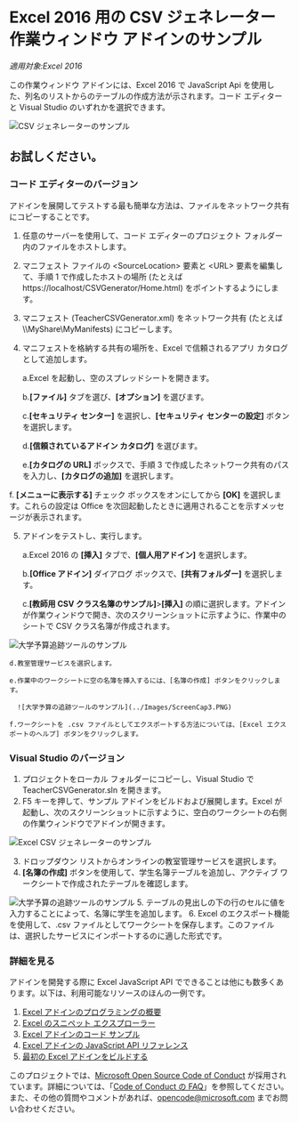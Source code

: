 ﻿# <a name="csv-generator-task-pane-add-in-sample-for-excel-2016"></a>Excel 2016 用の CSV ジェネレーター作業ウィンドウ アドインのサンプル

_適用対象:Excel 2016_

この作業ウィンドウ アドインには、Excel 2016 で JavaScript Api を使用した、列名のリストからのテーブルの作成方法が示されます。コード エディターと Visual Studio のいずれかを選択できます。

![CSV ジェネレーターのサンプル](../Images/ScreenCap1.PNG)

## <a name="try-it-out"></a>お試しください。
### <a name="code-editor-version"></a>コード エディターのバージョン

アドインを展開してテストする最も簡単な方法は、ファイルをネットワーク共有にコピーすることです。

1.  任意のサーバーを使用して、コード エディターのプロジェクト フォルダー内のファイルをホストします。
2.  マニフェスト ファイルの \<SourceLocation\> 要素と \<URL\> 要素を編集して、手順 1 で作成したホストの場所 (たとえば https://localhost/CSVGenerator/Home.html) をポイントするようにします。
3.  マニフェスト (TeacherCSVGenerator.xml) をネットワーク共有 (たとえば \\\MyShare\MyManifests) にコピーします。
4.  マニフェストを格納する共有の場所を、Excel で信頼されるアプリ カタログとして追加します。

    a.Excel を起動し、空のスプレッドシートを開きます。

    b.**[ファイル]** タブを選び、**[オプション]** を選びます。

    c.**[セキュリティ センター]** を選択し、**[セキュリティ センターの設定]** ボタンを選択します。

    d.**[信頼されているアドイン カタログ]** を選びます。

    e.**[カタログの URL]** ボックスで、手順 3 で作成したネットワーク共有のパスを入力し、**[カタログの追加]** を選択します。

   f. **[メニューに表示する]** チェック ボックスをオンにしてから **[OK]** を選択します。これらの設定は Office を次回起動したときに適用されることを示すメッセージが表示されます。

5.  アドインをテストし、実行します。

    a.Excel 2016 の **[挿入]** タブで、**[個人用アドイン]** を選択します。

    b.**[Office アドイン]** ダイアログ ボックスで、**[共有フォルダー]** を選択します。

    c.**[教師用 CSV クラス名簿のサンプル]**>**[挿入]** の順に選択します。アドインが作業ウィンドウで開き、次のスクリーンショットに示すように、作業中のシートで CSV クラス名簿が作成されます。

   ![大学予算追跡ツールのサンプル](../Images/ScreenCap2.PNG)

    d.教室管理サービスを選択します。

    e.作業中のワークシートに空の名簿を挿入するには、[名簿の作成] ボタンをクリックします。

      ![大学予算の追跡ツールのサンプル](../Images/ScreenCap3.PNG)

    f.ワークシートを .csv ファイルとしてエクスポートする方法については、[Excel エクスポートのヘルプ] ボタンをクリックします。


### <a name="visual-studio-version"></a>Visual Studio のバージョン
1.  プロジェクトをローカル フォルダーにコピーし、Visual Studio で TeacherCSVGenerator.sln を開きます。
2.  F5 キーを押して、サンプル アドインをビルドおよび展開します。Excel が起動し、次のスクリーンショットに示すように、空白のワークシートの右側の作業ウィンドウでアドインが開きます。

  ![Excel CSV ジェネレーターのサンプル](../Images/ScreenCap1.PNG)

3.  ドロップダウン リストからオンラインの教室管理サービスを選択します。
4.  **[名簿の作成]** ボタンを使用して、学生名簿テーブルを追加し、アクティブ ワークシートで作成されたテーブルを確認します。

  ![大学予算の追跡ツールのサンプル](../Images/ScreenCap3.PNG)
5.  テーブルの見出しの下の行のセルに値を入力することによって、名簿に学生を追加します。
6.  Excel のエクスポート機能を使用して、.csv ファイルとしてワークシートを保存します。このファイルは、選択したサービスにインポートするのに適した形式です。


### <a name="learn-more"></a>詳細を見る

アドインを開発する際に Excel JavaScript API でできることは他にも数多くあります。以下は、利用可能なリソースのほんの一例です。

1.  [Excel アドインのプログラミングの概要](https://github.com/OfficeDev/office-js-docs/blob/master/excel/excel-add-ins-programming-overview.md)
2.  [Excel のスニペット エクスプローラー](http://officesnippetexplorer.azurewebsites.net/#/snippets/excel)
3.  [Excel アドインのコード サンプル](https://github.com/OfficeDev/office-js-docs/blob/master/excel/excel-add-ins-code-samples.md)
4.  [Excel アドインの JavaScript API リファレンス](https://github.com/OfficeDev/office-js-docs/blob/master/excel/excel-add-ins-javascript-reference.md)
5.  [最初の Excel アドインをビルドする](https://github.com/OfficeDev/office-js-docs/blob/master/excel/build-your-first-excel-add-in.md)


このプロジェクトでは、[Microsoft Open Source Code of Conduct](https://opensource.microsoft.com/codeofconduct/) が採用されています。詳細については、「[Code of Conduct の FAQ](https://opensource.microsoft.com/codeofconduct/faq/)」を参照してください。また、その他の質問やコメントがあれば、[opencode@microsoft.com](mailto:opencode@microsoft.com) までお問い合わせください。
